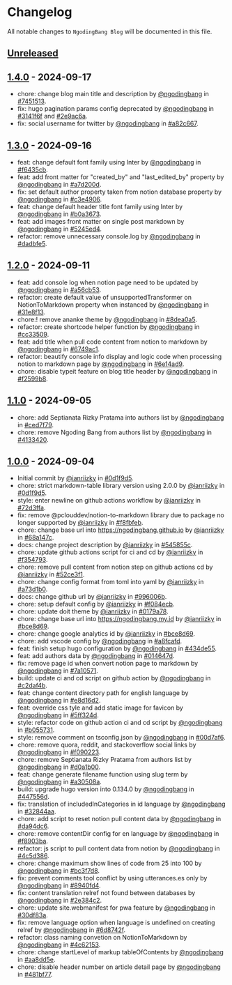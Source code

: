 # Changelog

All notable changes to `NgodingBang Blog` will be documented in this file.

## [Unreleased](https://github.com/ngodingbang/ngodingbang.github.io/compare/1.4.0...main)

## [1.4.0](https://github.com/ngodingbang/ngodingbang.github.io/releases/tag/1.4.0) - 2024-09-17

- chore: change blog main title and description by [@ngodingbang](https://github.com/ngodingbang) in [#7451513](https://github.com/ngodingbang/ngodingbang.github.io/commit/7451513eaf2c0bc42eed7b8ce19a7abf809cc388).
- fix: hugo pagination params config deprecated by [@ngodingbang](https://github.com/ngodingbang) in [#3141f6f](https://github.com/ngodingbang/ngodingbang.github.io/commit/3141f6fde9d7d0b17a75a038e5d910903d4eb333) and [#2e9ac6a](https://github.com/ngodingbang/ngodingbang.github.io/commit/2e9ac6ae5bc08275a43367a6d7e38779ba82d720).
- fix: social username for twitter by [@ngodingbang](https://github.com/ngodingbang) in [#a82c667](https://github.com/ngodingbang/ngodingbang.github.io/commit/a82c6672396dfeb971bdce79689a92ec11e1c694).

## [1.3.0](https://github.com/ngodingbang/ngodingbang.github.io/releases/tag/1.3.0) - 2024-09-16

- feat: change default font family using Inter by [@ngodingbang](https://github.com/ngodingbang) in [#f6435cb](https://github.com/ngodingbang/ngodingbang.github.io/commit/f6435cbc75c349def5b6b1e3f6695ee366769ff5).
- feat: add front matter for "created_by" and "last_edited_by" property by [@ngodingbang](https://github.com/ngodingbang) in [#a7d200d](https://github.com/ngodingbang/ngodingbang.github.io/commit/a7d200d313de80ee8f1ea84081bd2f5a914ef12b).
- fix: set default author property taken from notion database property by [@ngodingbang](https://github.com/ngodingbang) in [#c3e4906](https://github.com/ngodingbang/ngodingbang.github.io/commit/c3e4906046d4eb6d7bd5fcda59ca65ebcd67c115).
- feat: change default header title font family using Inter by [@ngodingbang](https://github.com/ngodingbang) in [#b0a3673](https://github.com/ngodingbang/ngodingbang.github.io/commit/b0a36733f5d17fd875aa32acb7c6074d688f5d23).
- feat: add images front matter on single post markdown by [@ngodingbang](https://github.com/ngodingbang) in [#5245ed4](https://github.com/ngodingbang/ngodingbang.github.io/commit/5245ed4957430d66f9cf858682b33e022901f6d8).
- refactor: remove unnecessary console.log by [@ngodingbang](https://github.com/ngodingbang) in [#dadbfe5](https://github.com/ngodingbang/ngodingbang.github.io/commit/dadbfe52375d734d83da1359170b522697dce3fb).

## [1.2.0](https://github.com/ngodingbang/ngodingbang.github.io/releases/tag/1.2.0) - 2024-09-11

- feat: add console log when notion page need to be updated by [@ngodingbang](https://github.com/ngodingbang) in [#a56cb53](https://github.com/ngodingbang/ngodingbang.github.io/commit/a56cb538146fc245505182052d2afda1ced4b3f4).
- refactor: create default value of unsupportedTransformer on NotionToMarkdown property when instanced by [@ngodingbang](https://github.com/ngodingbang) in [#31e8f13](https://github.com/ngodingbang/ngodingbang.github.io/commit/31e8f137fd1bc12145c94e6adbaa4c329c265a40).
- chore:! remove ananke theme by [@ngodingbang](https://github.com/ngodingbang) in [#8dea0a5](https://github.com/ngodingbang/ngodingbang.github.io/commit/8dea0a54ba176037d368f1069912884b3f6c5701).
- refactor: create shortcode helper function by [@ngodingbang](https://github.com/ngodingbang) in [#cc33509](https://github.com/ngodingbang/ngodingbang.github.io/commit/cc33509e31ccabde60afd3dca8f63583fa9cea40).
- feat: add title when pull code content from notion to markdown by [@ngodingbang](https://github.com/ngodingbang) in [#6749ac1](https://github.com/ngodingbang/ngodingbang.github.io/commit/6749ac1392f6c9232cb54718eb91cebfa7e87e35).
- refactor: beautify console info display and logic code when processing notion to markdown page by [@ngodingbang](https://github.com/ngodingbang) in [#6e14ad9](https://github.com/ngodingbang/ngodingbang.github.io/commit/6e14ad9b4f58ffb53a4a713533e0264a34062d28).
- chore: disable typeit feature on blog title header by [@ngodingbang](https://github.com/ngodingbang) in [#f2599b8](https://github.com/ngodingbang/ngodingbang.github.io/commit/f2599b8a23757198460de6371659235e0760e9b6).

## [1.1.0](https://github.com/ngodingbang/ngodingbang.github.io/releases/tag/1.1.0) - 2024-09-05

- chore: add Septianata Rizky Pratama into authors list by [@ngodingbang](https://github.com/ngodingbang) in [#ced7f79](https://github.com/ngodingbang/ngodingbang.github.io/commit/ced7f7970742e688a9f325932d4814dcaea6e01c).
- chore: remove Ngoding Bang from authors list by [@ngodingbang](https://github.com/ngodingbang) in [#4133420](https://github.com/ngodingbang/ngodingbang.github.io/commit/4133420e1d1291965dc4cc36da8e2e5ba52ffa5a).

## [1.0.0](https://github.com/ngodingbang/ngodingbang.github.io/releases/tag/1.0.0) - 2024-09-04

- Initial commit by [@ianriizky](https://github.com/ianriizky) in [#0d1f9d5](https://github.com/ngodingbang/ngodingbang.github.io/commit/0d1f9d52c6f2db50c53fa49b2cd8fc0a6cd39611).
- chore: strict markdown-table library version using 2.0.0 by [@ianriizky](https://github.com/ianriizky) in [#0d1f9d5](https://github.com/ngodingbang/ngodingbang.github.io/commit/0d1f9d52c6f2db50c53fa49b2cd8fc0a6cd39611).
- style: enter newline on github actions workflow by [@ianriizky](https://github.com/ianriizky) in [#72d3ffa](https://github.com/ngodingbang/ngodingbang.github.io/commit/72d3ffa3b10551c7f6514651432e4ecb113638bf).
- fix: remove @pclouddev/notion-to-markdown library due to package no longer supported by [@ianriizky](https://github.com/ianriizky) in [#f8fbfeb](https://github.com/ngodingbang/ngodingbang.github.io/commit/f8fbfeb6214c023d34eeacfe7b27969a2a9afcf7).
- chore: change base url into https://ngodingbang.github.io by [@ianriizky](https://github.com/ianriizky) in [#68a147c](https://github.com/ngodingbang/ngodingbang.github.io/commit/68a147cf753dedf3d76a8c0aabea0995eb221d6b).
- docs: change project description by [@ianriizky](https://github.com/ianriizky) in [#545855c](https://github.com/ngodingbang/ngodingbang.github.io/commit/545855c8240acd9e11e50ec1861356dc46288dee).
- chore: update github actions script for ci and cd by [@ianriizky](https://github.com/ianriizky) in [#f354793](https://github.com/ngodingbang/ngodingbang.github.io/commit/f354793e69086fe974a3c09e78d9b70be5ebfe5c).
- chore: remove pull content from notion step on github actions cd by [@ianriizky](https://github.com/ianriizky) in [#52ce3f1](https://github.com/ngodingbang/ngodingbang.github.io/commit/52ce3f1655375e9e4541b125fa14722f6174036f).
- chore: change config format from toml into yaml by [@ianriizky](https://github.com/ianriizky) in [#a73d1b0](https://github.com/ngodingbang/ngodingbang.github.io/commit/a73d1b04bd94f1ab06cc5e74e31d8e12f6663d89).
- docs: change github url by [@ianriizky](https://github.com/ianriizky) in [#996006b](https://github.com/ngodingbang/ngodingbang.github.io/commit/996006be3105431d01b3be77130fc575a22542fe).
- chore: setup default config by [@ianriizky](https://github.com/ianriizky) in [#f084ecb](https://github.com/ngodingbang/ngodingbang.github.io/commit/f084ecb205f030d2be4c43ffd66d79dcbac78370).
- chore: update doit theme by [@ianriizky](https://github.com/ianriizky) in [#0179a78](https://github.com/ngodingbang/ngodingbang.github.io/commit/0179a78b83c85298dbdb5fad445fb351625729dd).
- chore: change base url into https://ngodingbang.my.id by [@ianriizky](https://github.com/ianriizky) in [#bce8d69](https://github.com/ngodingbang/ngodingbang.github.io/commit/bce8d690fe6396cfe62b4f3ff5b2a4dffc73b12a).
- chore: change google analytics id by [@ianriizky](https://github.com/ianriizky) in [#bce8d69](https://github.com/ngodingbang/ngodingbang.github.io/commit/bce8d690fe6396cfe62b4f3ff5b2a4dffc73b12a).
- chore: add vscode config by [@ngodingbang](https://github.com/ngodingbang) in [#a8fcafd](https://github.com/ngodingbang/ngodingbang.github.io/commit/a8fcafda237509e4e0cfd10e8ea6a33cd2b4ba64).
- feat: finish setup hugo configuration by [@ngodingbang](https://github.com/ngodingbang) in [#434de55](https://github.com/ngodingbang/ngodingbang.github.io/commit/434de5549ea3c7a4784c214b0c67d5ea33d786b7).
- feat: add authors data by [@ngodingbang](https://github.com/ngodingbang) in [#014647d](https://github.com/ngodingbang/ngodingbang.github.io/commit/014647d73f42d238fd6c17151aee77c40fe46e48).
- fix: remove page id when convert notion page to markdown by [@ngodingbang](https://github.com/ngodingbang) in [#7a10571](https://github.com/ngodingbang/ngodingbang.github.io/commit/7a10571d52db54afa2a4261a6016129fc29eb7bd).
- build: update ci and cd script on github action by [@ngodingbang](https://github.com/ngodingbang) in [#c2daf4b](https://github.com/ngodingbang/ngodingbang.github.io/commit/c2daf4bf7dfe2efb2ed1151e43d257ce6218b174).
- feat: change content directory path for english language by [@ngodingbang](https://github.com/ngodingbang) in [#e8d16d2](https://github.com/ngodingbang/ngodingbang.github.io/commit/e8d16d26a97866230fdc64d04dc5f2c3398a8306).
- feat: override css tyle and add static image for favicon by [@ngodingbang](https://github.com/ngodingbang) in [#5ff324d](https://github.com/ngodingbang/ngodingbang.github.io/commit/5ff324de26ed6a5a4f0af509e8dbcb4570eaca94).
- style: refactor code on github action ci and cd script by [@ngodingbang](https://github.com/ngodingbang) in [#b055731](https://github.com/ngodingbang/ngodingbang.github.io/commit/b055731aa108f8ee87fb0cbd594a2e4c94f8e694).
- style: remove comment on tsconfig.json by [@ngodingbang](https://github.com/ngodingbang) in [#00d7af6](https://github.com/ngodingbang/ngodingbang.github.io/commit/00d7af6fc786d24d7f104c424342b4e6139e7096).
- chore: remove quora, reddit, and stackoverflow social links by [@ngodingbang](https://github.com/ngodingbang) in [#f090223](https://github.com/ngodingbang/ngodingbang.github.io/commit/f090223a59e425ee70041ab8b12e907644f04458).
- chore: remove Septianata Rizky Pratama from authors list by [@ngodingbang](https://github.com/ngodingbang) in [#d0a1b00](https://github.com/ngodingbang/ngodingbang.github.io/commit/d0a1b00924660faec1ac02fafbcfa27e08dc4331).
- feat: change generate filename function using slug term by [@ngodingbang](https://github.com/ngodingbang) in [#a30508a](https://github.com/ngodingbang/ngodingbang.github.io/commit/a30508a9cd685e63ab55c41b4fe0b59f84efbed1).
- build: upgrade hugo version into 0.134.0 by [@ngodingbang](https://github.com/ngodingbang) in [#447556d](https://github.com/ngodingbang/ngodingbang.github.io/commit/447556d8059f20dae5dab7e32c7f924f3d2b3143).
- fix: translation of includedInCategories in id language by [@ngodingbang](https://github.com/ngodingbang) in [#32844aa](https://github.com/ngodingbang/ngodingbang.github.io/commit/32844aa36f8900fff046bf0d26b0eba4a8a92f37).
- chore: add script to reset notion pull content data by [@ngodingbang](https://github.com/ngodingbang) in [#da94dc6](https://github.com/ngodingbang/ngodingbang.github.io/commit/da94dc6d46c1be57f8931c5500f2d37c8f42ffae).
- chore: remove contentDir config for en language by [@ngodingbang](https://github.com/ngodingbang) in [#f8903ba](https://github.com/ngodingbang/ngodingbang.github.io/commit/f8903baae932afd6a32e86cddc4d64951c324252).
- refactor: js script to pull content data from notion by [@ngodingbang](https://github.com/ngodingbang) in [#4c5d386](https://github.com/ngodingbang/ngodingbang.github.io/commit/4c5d386d908f941e839077f75688949545e4723d).
- chore: change maximum show lines of code from 25 into 100 by [@ngodingbang](https://github.com/ngodingbang) in [#bc3f7d8](https://github.com/ngodingbang/ngodingbang.github.io/commit/bc3f7d88fae093c1cc5cb2ebb37abd85855496d9).
- fix: prevent comments tool conflict by using utterances.es only by [@ngodingbang](https://github.com/ngodingbang) in [#8940fd4](https://github.com/ngodingbang/ngodingbang.github.io/commit/8940fd469583e2a5a6fe56922343f98d20b1b88d).
- fix: content translation relref not found between databases by [@ngodingbang](https://github.com/ngodingbang) in [#2e384c2](https://github.com/ngodingbang/ngodingbang.github.io/commit/2e384c2932ad422791e548210397fb13b674cf88).
- chore: update site.webmanifest for pwa feature by [@ngodingbang](https://github.com/ngodingbang) in [#30df83a](https://github.com/ngodingbang/ngodingbang.github.io/commit/30df83a329f5ca809dfbea67e4b4e8e60fa42f22).
- fix: remove language option when language is undefined on creating relref by [@ngodingbang](https://github.com/ngodingbang) in [#6d8742f](https://github.com/ngodingbang/ngodingbang.github.io/commit/6d8742ff2716979a09757ebf6a5e58c6a0f2892f).
- refactor: class naming convetion on NotionToMarkdown by [@ngodingbang](https://github.com/ngodingbang) in [#4c62153](https://github.com/ngodingbang/ngodingbang.github.io/commit/4c621535c551e81aca03a8d29a4c856e096f54cb).
- chore: change startLevel of markup tableOfContents by [@ngodingbang](https://github.com/ngodingbang) in [#aa8dd5e](https://github.com/ngodingbang/ngodingbang.github.io/commit/aa8dd5e2858cf9c1fe048a3994484c356728a149).
- chore: disable header number on article detail page by [@ngodingbang](https://github.com/ngodingbang) in [#481bf77](https://github.com/ngodingbang/ngodingbang.github.io/commit/481bf7787d491378947e6e4305542b58ffff6791).
